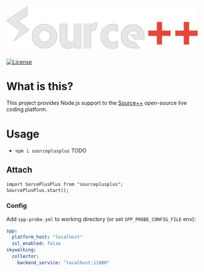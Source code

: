 # ![](https://github.com/sourceplusplus/live-platform/blob/master/.github/media/sourcepp_logo.svg)

[![License](https://img.shields.io/github/license/sourceplusplus/probe-python)](LICENSE)
<!--[![NPM](https://img.shields.io/npm/v/sourceplusplus?color=blue)](https://www.npmjs.com/package/sourceplusplus)-->
<!--[![E2E](https://github.com/sourceplusplus/probe-python/actions/workflows/e2e.yml/badge.svg)](https://github.com/sourceplusplus/probe-python/actions/workflows/e2e.yml)-->

# What is this?

This project provides Node.js support to the [Source++](https://github.com/sourceplusplus/live-platform) open-source live coding platform.

# Usage

- `npm i sourceplusplus` TODO

## Attach

```node
import SorcePlusPlus from "sourceplusplus";
SourcePlusPlus.start();
```

### Config

Add `spp-probe.yml` to working directory (or set `SPP_PROBE_CONFIG_FILE` env):

```yml
spp:
  platform_host: "localhost"
  ssl_enabled: false
skywalking:
  collector:
    backend_service: "localhost:11800"
```
